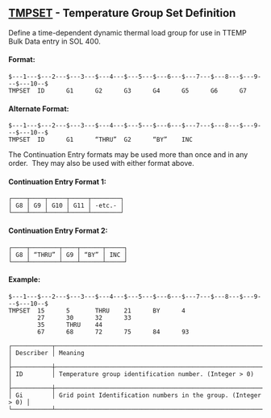 ## [TMPSET](https://help.hexagonmi.com/bundle/MSC_Nastran_2022.4/page/Nastran_Combined_Book/qrg/bulktuv/TOC.TMPSET.xhtml) - Temperature Group Set Definition

Define a time-dependent dynamic thermal load group for use in TTEMP Bulk Data entry in SOL 400.

#### Format:

```nastran
$---1---$---2---$---3---$---4---$---5---$---6---$---7---$---8---$---9---$---10--$
TMPSET  ID      G1      G2      G3      G4      G5      G6      G7              
```
#### Alternate Format:

```nastran
$---1---$---2---$---3---$---4---$---5---$---6---$---7---$---8---$---9---$---10--$
TMPSET  ID      G1      “THRU”  G2      “BY”    INC                             
```
The Continuation Entry formats may be used more than once and in any order.  They may also be used with either format above.

#### Continuation Entry Format 1:

```text
┌────┬────┬─────┬─────┬────────┐
│ G8 │ G9 │ G10 │ G11 │ -etc.- │
└────┴────┴─────┴─────┴────────┘
```
#### Continuation Entry Format 2:

```text
┌────┬────────┬────┬──────┬─────┐
│ G8 │ “THRU” │ G9 │ “BY” │ INC │
└────┴────────┴────┴──────┴─────┘
```
#### Example:

```nastran
$---1---$---2---$---3---$---4---$---5---$---6---$---7---$---8---$---9---$---10--$
TMPSET  15      5       THRU    21      BY      4                               
        27      30      32      33                                              
        35      THRU    44                                                      
        67      68      72      75      84      93                              
```
```text
┌───────────┬───────────────────────────────────────────────────────────────┐
│ Describer │ Meaning                                                       │
├───────────┼───────────────────────────────────────────────────────────────┤
│ ID        │ Temperature group identification number. (Integer > 0)        │
├───────────┼───────────────────────────────────────────────────────────────┤
│ Gi        │ Grid point Identification numbers in the group. (Integer > 0) │
└───────────┴───────────────────────────────────────────────────────────────┘
```

